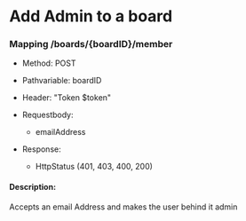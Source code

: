 # Add Admin to a board

### Mapping /boards/{boardID}/member

* Method: POST

* Pathvariable: boardID

* Header: "Token $token"

* Requestbody:
    * emailAddress

* Response:
    * HttpStatus (401, 403, 400, 200)

#### Description:

Accepts an email Address and makes the user behind it admin

